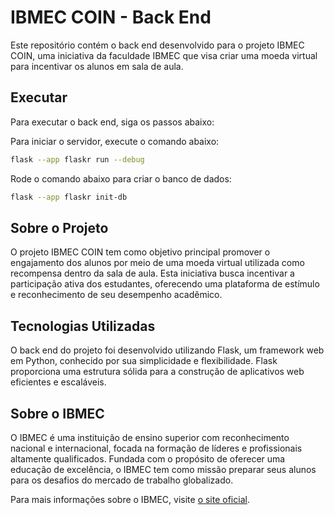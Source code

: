 # IBMEC COIN - Back End

Este repositório contém o back end desenvolvido para o projeto IBMEC COIN, uma iniciativa da faculdade IBMEC que visa criar uma moeda virtual para incentivar os alunos em sala de aula.

## Executar

Para executar o back end, siga os passos abaixo:

Para iniciar o servidor, execute o comando abaixo:

```bash
flask --app flaskr run --debug
```

Rode o comando abaixo para criar o banco de dados:

```bash
flask --app flaskr init-db
```

## Sobre o Projeto

O projeto IBMEC COIN tem como objetivo principal promover o engajamento dos alunos por meio de uma moeda virtual utilizada como recompensa dentro da sala de aula. Esta iniciativa busca incentivar a participação ativa dos estudantes, oferecendo uma plataforma de estímulo e reconhecimento de seu desempenho acadêmico.

## Tecnologias Utilizadas

O back end do projeto foi desenvolvido utilizando Flask, um framework web em Python, conhecido por sua simplicidade e flexibilidade. Flask proporciona uma estrutura sólida para a construção de aplicativos web eficientes e escaláveis.

## Sobre o IBMEC

O IBMEC é uma instituição de ensino superior com reconhecimento nacional e internacional, focada na formação de líderes e profissionais altamente qualificados. Fundada com o propósito de oferecer uma educação de excelência, o IBMEC tem como missão preparar seus alunos para os desafios do mercado de trabalho globalizado.

Para mais informações sobre o IBMEC, visite [o site oficial](https://www.ibmec.br/).

